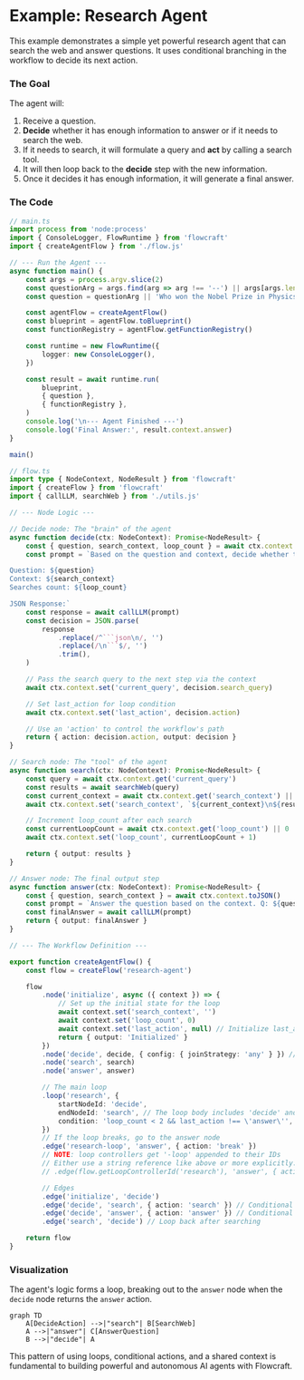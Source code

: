 # Example: Research Agent

This example demonstrates a simple yet powerful research agent that can search the web and answer questions. It uses conditional branching in the workflow to decide its next action.

### The Goal

The agent will:
1. Receive a question.
2. **Decide** whether it has enough information to answer or if it needs to search the web.
3. If it needs to search, it will formulate a query and **act** by calling a search tool.
4. It will then loop back to the **decide** step with the new information.
5. Once it decides it has enough information, it will generate a final answer.

### The Code

```typescript
// main.ts
import process from 'node:process'
import { ConsoleLogger, FlowRuntime } from 'flowcraft'
import { createAgentFlow } from './flow.js'

// --- Run the Agent ---
async function main() {
	const args = process.argv.slice(2)
	const questionArg = args.find(arg => arg !== '--') || args[args.length - 1]
	const question = questionArg || 'Who won the Nobel Prize in Physics 2024?'

	const agentFlow = createAgentFlow()
	const blueprint = agentFlow.toBlueprint()
	const functionRegistry = agentFlow.getFunctionRegistry()

	const runtime = new FlowRuntime({
		logger: new ConsoleLogger(),
	})

	const result = await runtime.run(
		blueprint,
		{ question },
		{ functionRegistry },
	)
	console.log('\n--- Agent Finished ---')
	console.log('Final Answer:', result.context.answer)
}

main()
```

```typescript
// flow.ts
import type { NodeContext, NodeResult } from 'flowcraft'
import { createFlow } from 'flowcraft'
import { callLLM, searchWeb } from './utils.js'

// --- Node Logic ---

// Decide node: The "brain" of the agent
async function decide(ctx: NodeContext): Promise<NodeResult> {
	const { question, search_context, loop_count } = await ctx.context.toJSON()
	const prompt = `Based on the question and context, decide whether to 'search' or 'answer'. Respond in JSON format with 'action' (search or answer) and 'reason'. If action is 'search', include 'search_query'.

Question: ${question}
Context: ${search_context}
Searches count: ${loop_count}

JSON Response:`
	const response = await callLLM(prompt)
	const decision = JSON.parse(
		response
			.replace(/^```json\n/, '')
			.replace(/\n```$/, '')
			.trim(),
	)

	// Pass the search query to the next step via the context
	await ctx.context.set('current_query', decision.search_query)

	// Set last_action for loop condition
	await ctx.context.set('last_action', decision.action)

	// Use an 'action' to control the workflow's path
	return { action: decision.action, output: decision }
}

// Search node: The "tool" of the agent
async function search(ctx: NodeContext): Promise<NodeResult> {
	const query = await ctx.context.get('current_query')
	const results = await searchWeb(query)
	const current_context = await ctx.context.get('search_context') || ''
	await ctx.context.set('search_context', `${current_context}\n${results}`)

	// Increment loop_count after each search
	const currentLoopCount = await ctx.context.get('loop_count') || 0
	await ctx.context.set('loop_count', currentLoopCount + 1)

	return { output: results }
}

// Answer node: The final output step
async function answer(ctx: NodeContext): Promise<NodeResult> {
	const { question, search_context } = await ctx.context.toJSON()
	const prompt = `Answer the question based on the context. Q: ${question}, C: ${search_context}`
	const finalAnswer = await callLLM(prompt)
	return { output: finalAnswer }
}

// --- The Workflow Definition ---

export function createAgentFlow() {
	const flow = createFlow('research-agent')

	flow
		.node('initialize', async ({ context }) => {
			// Set up the initial state for the loop
			await context.set('search_context', '')
			await context.set('loop_count', 0)
			await context.set('last_action', null) // Initialize last_action
			return { output: 'Initialized' }
		})
		.node('decide', decide, { config: { joinStrategy: 'any' } }) // 'any' allows re-execution
		.node('search', search)
		.node('answer', answer)

		// The main loop
		.loop('research', {
			startNodeId: 'decide',
			endNodeId: 'search', // The loop body includes 'decide' and 'search'
			condition: 'loop_count < 2 && last_action !== \'answer\'', // Exit condition
		})
		// If the loop breaks, go to the answer node
		.edge('research-loop', 'answer', { action: 'break' })
		// NOTE: loop controllers get '-loop' appended to their IDs
		// Either use a string reference like above or more explicitly:
		// .edge(flow.getLoopControllerId('research'), 'answer', { action: 'break' })

		// Edges
		.edge('initialize', 'decide')
		.edge('decide', 'search', { action: 'search' }) // Conditional path
		.edge('decide', 'answer', { action: 'answer' }) // Conditional path
		.edge('search', 'decide') // Loop back after searching

	return flow
}
```

### Visualization

The agent's logic forms a loop, breaking out to the `answer` node when the `decide` node returns the `answer` action.

```mermaid
graph TD
    A[DecideAction] -->|"search"| B[SearchWeb]
    A -->|"answer"| C[AnswerQuestion]
    B -->|"decide"| A
```

This pattern of using loops, conditional actions, and a shared context is fundamental to building powerful and autonomous AI agents with Flowcraft.
